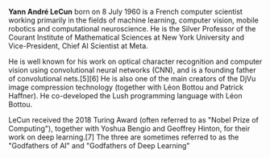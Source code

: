 **Yann André LeCun** born on 8 July 1960 is a French computer scientist working primarily in the fields of machine learning, computer vision, mobile robotics and computational neuroscience. He is the Silver Professor of the Courant Institute of Mathematical Sciences at New York University and Vice-President, Chief AI Scientist at Meta.

He is well known for his work on optical character recognition and computer vision using convolutional neural networks (CNN), and is a founding father of convolutional nets.[5][6] He is also one of the main creators of the DjVu image compression technology (together with Léon Bottou and Patrick Haffner). He co-developed the Lush programming language with Léon Bottou.

LeCun received the 2018 Turing Award (often referred to as "Nobel Prize of Computing"), together with Yoshua Bengio and Geoffrey Hinton, for their work on deep learning.[7] The three are sometimes referred to as the "Godfathers of AI" and "Godfathers of Deep Learning"